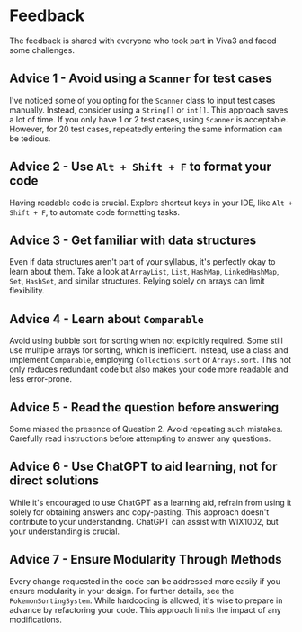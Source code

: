 # Feedback

The feedback is shared with everyone who took part in Viva3 and faced some challenges.

## Advice 1 - Avoid using a `Scanner` for test cases

I've noticed some of you opting for the `Scanner` class to input test cases manually. Instead, consider using a `String[]` or `int[]`. This approach saves a lot of time. If you only have 1 or 2 test cases, using `Scanner` is acceptable. However, for 20 test cases, repeatedly entering the same information can be tedious.

## Advice 2 - Use `Alt + Shift + F` to format your code

Having readable code is crucial. Explore shortcut keys in your IDE, like `Alt + Shift + F`, to automate code formatting tasks.

## Advice 3 - Get familiar with data structures

Even if data structures aren't part of your syllabus, it's perfectly okay to learn about them. Take a look at `ArrayList`, `List`, `HashMap`, `LinkedHashMap`, `Set`, `HashSet`, and similar structures. Relying solely on arrays can limit flexibility.

## Advice 4 - Learn about `Comparable`

Avoid using bubble sort for sorting when not explicitly required. Some still use multiple arrays for sorting, which is inefficient. Instead, use a class and implement `Comparable`, employing `Collections.sort` or `Arrays.sort`. This not only reduces redundant code but also makes your code more readable and less error-prone.

## Advice 5 - Read the question before answering

Some missed the presence of Question 2. Avoid repeating such mistakes. Carefully read instructions before attempting to answer any questions.

## Advice 6 - Use ChatGPT to aid learning, not for direct solutions

While it's encouraged to use ChatGPT as a learning aid, refrain from using it solely for obtaining answers and copy-pasting. This approach doesn't contribute to your understanding. ChatGPT can assist with WIX1002, but your understanding is crucial.

## Advice 7 - Ensure Modularity Through Methods

Every change requested in the code can be addressed more easily if you ensure modularity in your design. For further details, see the `PokemonSortingSystem`. While hardcoding is allowed, it's wise to prepare in advance by refactoring your code. This approach limits the impact of any modifications.

